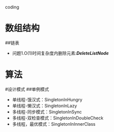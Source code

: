 coding
# 数组结构
##链表
+ 问题1.O(1)时间复杂度内删除元素:***DeleteListNode***

# 算法

#设计模式
##单例模式  
+ 单线程-饿汉式：SingletonInHungry
+ 单线程-懒汉式：SingletonInLazy
+ 多线程-同步模式：SingletonInSync
+ 多线程-双检查模式：SingletonInDoubleCheck
+ 多线程，最优模式：SingletonInInnerClass